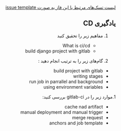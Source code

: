 <div dir="rtl" align='right'>


[لیست تسک‌های مرتبط با این فاز به صورت issue template](./issue-template-Phase08.md)

## یادگیری CD

1. مفاهیم زیر را تحقیق کنید
    - What is ci/cd
    - build django project with gitlab
    
1. گام‌های زیر را به ترتیب انجام دهید :
  - build project with gitlab
  - writing stages
  - run job in parrallel and background
  - using environment variables

1.موارد زیر را در gitlab-ci بررسی کنید:
  - cache nad artifact
  - manual deployment and manual trigger
  - merge request
  - anchors and job template
